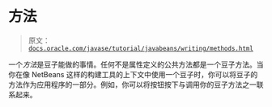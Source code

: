 # 方法

> 原文：[`docs.oracle.com/javase/tutorial/javabeans/writing/methods.html`](https://docs.oracle.com/javase/tutorial/javabeans/writing/methods.html)

一个*方法*是豆子能做的事情。任何不是属性定义的公共方法都是一个豆子方法。当你在像 NetBeans 这样的构建工具的上下文中使用一个豆子时，你可以将豆子的方法作为应用程序的一部分。例如，你可以将按钮按下与调用你的豆子方法之一联系起来。
